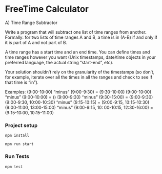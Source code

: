 # FreeTime Calculator

A) Time Range Subtractor

Write a program that will subtract one list of time ranges from another. Formally: for two lists of
time ranges A and B, a time is in (A-B) if and only if it is part of A and not part of B.

A time range has a start time and an end time. You can define times and time ranges however you
want (Unix timestamps, date/time objects in your preferred language, the actual string “start-end”, etc).

Your solution shouldn’t rely on the granularity of the timestamps (so don’t, for example, iterate
over all the times in all the ranges and check to see if that time is “in”).

Examples:
(9:00-10:00) “minus” (9:00-9:30) = (9:30-10:00)
(9:00-10:00) “minus” (9:00-10:00) = ()
(9:00-9:30) “minus” (9:30-15:00) = (9:00-9:30)
(9:00-9:30, 10:00-10:30) “minus” (9:15-10:15) = (9:00-9:15, 10:15-10:30)
(9:00-11:00, 13:00-15:00) “minus” (9:00-9:15, 10: 00-10:15, 12:30-16:00) = (9:15-10:00, 10:15-11:00)

### Project setup
```
npm install

npm run start
```

### Run Tests
```
npm test
```

